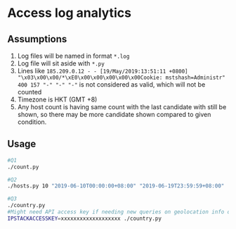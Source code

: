 # Access log analytics

## Assumptions

1. Log files will be named in format `*.log`
2. Log file will sit aside with `*.py`
3. Lines like `185.209.0.12 - - [19/May/2019:13:51:11 +0800] "\x03\x00\x00/*\xE0\x00\x00\x00\x00\x00Cookie: mstshash=Administr" 400 157 "-" "-" "-"` is not considered as valid, which will not be counted
4. Timezone is HKT (GMT +8)
5. Any host count is having same count with the last candidate with still be shown, so there may be more candidate shown compared to given condition.

## Usage
```sh
#Q1
./count.py

#Q2
./hosts.py 10 "2019-06-10T00:00:00+08:00" "2019-06-19T23:59:59+08:00"

#Q3 
./country.py
#Might need API access key if needing new queries on geolocation info outside the cache file, see https://ipstack.com/
IPSTACKACCESSKEY=xxxxxxxxxxxxxxxxxxx ./country.py
```

